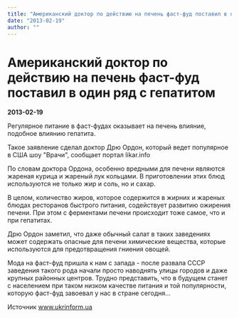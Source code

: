 ```yaml
---
title: "Американский доктор по действию на печень фаст-фуд поставил в один ряд  с гепатитом"
date: "2013-02-19"
author: ""
---
```


# Американский доктор по действию на печень фаст-фуд поставил в один ряд  с гепатитом

**2013-02-19** 

Регулярное питание в фаст-фудах оказывает на печень влияние, подобное влиянию гепатита.

Такое заявление сделал доктор Дрю Ордон, который ведет популярное в США шоу "Врачи", сообщает портал likar.info

По словам доктора Ордона, особенно вредными для печени являются жареная курица и жареный лук кольцами. В приготовлении этих блюд используются не только жир и соль, но и сахар.

В целом, количество жиров, которое содержится в жирних и жареных блюдах ресторанов быстрого питания, содействует развитию ожирения печени. При этом с ферментами печени происходит тоже самое, что и при гепатитах.

Дрю Ордон заметил, что даже обычный салат в таких заведениях может содержать опасные для печени химические вещества, которые используются для предотвращения гниения овощей.

Мода на фаст-фуд пришла к нам с запада - после развала СССР заведения такого рода начали просто наводнять улицы городов и даже крупных районных центров. Трудно представить, что в будущем станет с населением при таком низком качестве питания и той популярности, которую фаст-фуд завоевал у нас в стране сегодня...

Источник www.ukrinform.ua